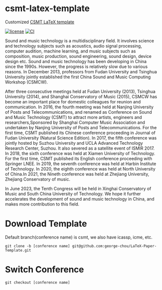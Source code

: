# csmt-latex-template
Customized [CSMT LaTeX template](https://csmcw-csmt.cn/file.html)

[![license](https://img.shields.io/github/license/george-chou/LaTeX-Paper-Template.svg)](https://github.com/george-chou/LaTeX-Paper-Template/blob/master/LICENSE)
[![CI](https://github.com/george-chou/LaTeX-Paper-Template/actions/workflows/blank.yml/badge.svg)](https://github.com/george-chou/LaTeX-Paper-Template/actions/workflows/blank.yml)

Sound and music technology is a multidisciplinary field. It involves science and technology subjects such as acoustics, audio signal processing, computer audition, machine learning, and music subjects such as composition, music production, sound engineering, sound design, device design etc. Sound and music technology has been developing in China since the 1990s. However, the progress is relatively slow due to various reasons. In December 2013, professors from Fudan University and Tsinghua University jointly established the first China Sound and Music Computing Workshop (CSMCW).

After three consecutive meetings held at Fudan University (2013), Tsinghua University (2014), and Shanghai Conservatory of Music (2015), CSMCW has become an important place for domestic colleagues for reunion and communication. In 2016, the fourth meeting was held at Nanjing University of Posts and Telecommunications, and renamed as Conference on Sound and Music Technology (CSMT) to attract more artists, engineers and researchers,Sponsored by Shanghai Computer Music Association and undertaken by Nanjing University of Posts and Telecommunications. For the first time, CSMT published its Chinese conference proceeding in Journal of Fudan University (Natural Science Edition). In 2017, the fifth conference was jointly hosted by Suzhou University and UCLA Advanced Technology Research Center, Suzhou. It also severed as a satellite event of ISMIR 2017. In 2018, the sixth conference was held at Xiamen University of Technology. For the first time, CSMT published its English conference proceeding with Springer LNEE. In 2019, the seventh conference was held at Harbin Institute of Technology. In 2020, the eighth conference was held at North University of China.In 2021, the Nineth conference was held at Zhejiang University, Zhejiang Conservatory of music. 

In June 2023, the Tenth Congress will be held in Xinghai Conservatory of Music and South China University of Technology. We hope it further accelerates the development of sound and music technology in China, and makes more contribution to this field.

# Download Template
Default branch(conference name) is csmt, we also have icassp, icme, etc.
```
git clone -b [conference name] git@github.com:george-chou/LaTeX-Paper-Template.git
```

# Switch Conference
```
git checkout [conference name]
```